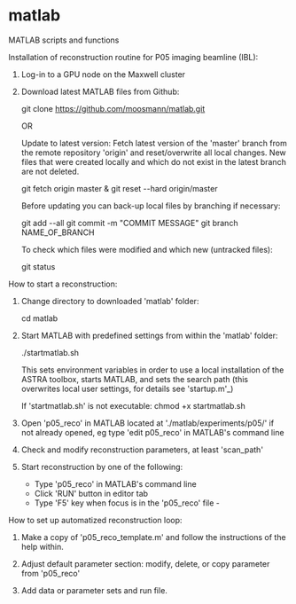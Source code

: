 # matlab
MATLAB scripts and functions

Installation of reconstruction routine for P05 imaging beamline (IBL):

1) Log-in to a GPU node on the Maxwell cluster

2) Download latest MATLAB files from Github:
   
   git clone https://github.com/moosmann/matlab.git

   OR

   Update to latest version: Fetch latest version of the 'master' branch 
   from the remote repository 'origin' and reset/overwrite all local 
   changes. New files that were created locally and which do
   not exist in the latest branch are not deleted.

   git fetch origin master & git reset --hard origin/master

   Before updating you can back-up local files by branching if necessary:

   git add --all
   git commit -m "COMMIT MESSAGE"
   git branch NAME_OF_BRANCH

   To check which files were modified and which new (untracked files):
    
   git status


How to start a reconstruction:

1) Change directory to downloaded 'matlab' folder:
   
   cd matlab

2) Start MATLAB with predefined settings from within the 'matlab' folder:

   ./startmatlab.sh

    This sets environment variables in order to use a local installation of 
    the ASTRA toolbox, starts MATLAB, and sets the search path (this 
    overwrites local user settings, for details see 'startup.m'_)

    If 'startmatlab.sh' is not executable:
    chmod +x startmatlab.sh

3) Open 'p05_reco' in MATLAB located at './matlab/experiments/p05/' if not 
    already opened, eg type 'edit p05_reco' in MATLAB's command line

4) Check and modify reconstruction parameters, at least 'scan_path'

5) Start reconstruction by one of the following:
    - Type 'p05_reco' in MATLAB's command line
    - Click 'RUN' button in editor tab
    - Type 'F5' key when focus is in the 'p05_reco' file    -



How to set up automatized reconstruction loop:

1) Make a copy of 'p05_reco_template.m' and follow the instructions of the
   help within.

2) Adjust default parameter section: modify, delete, or copy parameter 
    from 'p05_reco'

3) Add data or parameter sets and run file.
